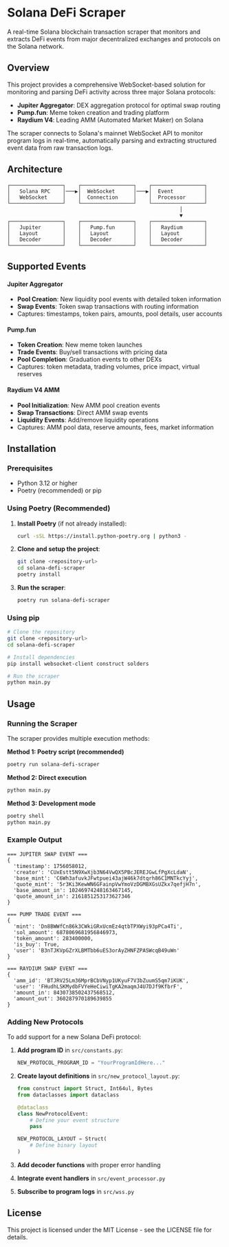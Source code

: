 # Solana DeFi Scraper

A real-time Solana blockchain transaction scraper that monitors and extracts DeFi events from major decentralized exchanges and protocols on the Solana network.

## Overview

This project provides a comprehensive WebSocket-based solution for monitoring and parsing DeFi activity across three major Solana protocols:

- **Jupiter Aggregator**: DEX aggregation protocol for optimal swap routing
- **Pump.fun**: Meme token creation and trading platform
- **Raydium V4**: Leading AMM (Automated Market Maker) on Solana

The scraper connects to Solana's mainnet WebSocket API to monitor program logs in real-time, automatically parsing and extracting structured event data from raw transaction logs.

## Architecture

```
┌─────────────────┐    ┌─────────────────┐    ┌─────────────────┐
│   Solana RPC    │───▶│  WebSocket      │───▶│  Event          │
│   WebSocket     │    │  Connection     │    │  Processor      │
└─────────────────┘    └─────────────────┘    └─────────────────┘
                                                        │
                                                        ▼
┌─────────────────┐    ┌─────────────────┐    ┌─────────────────┐
│   Jupiter       │    │   Pump.fun      │    │   Raydium       │
│   Layout        │    │   Layout        │    │   Layout        │
│   Decoder       │    │   Decoder       │    │   Decoder       │
└─────────────────┘    └─────────────────┘    └─────────────────┘
```

## Supported Events

#### Jupiter Aggregator
- **Pool Creation**: New liquidity pool events with detailed token information
- **Swap Events**: Token swap transactions with routing information
- Captures: timestamps, token pairs, amounts, pool details, user accounts

#### Pump.fun
- **Token Creation**: New meme token launches
- **Trade Events**: Buy/sell transactions with pricing data
- **Pool Completion**: Graduation events to other DEXs
- Captures: token metadata, trading volumes, price impact, virtual reserves

#### Raydium V4 AMM
- **Pool Initialization**: New AMM pool creation events
- **Swap Transactions**: Direct AMM swap events
- **Liquidity Events**: Add/remove liquidity operations
- Captures: AMM pool data, reserve amounts, fees, market information

## Installation

### Prerequisites
- Python 3.12 or higher
- Poetry (recommended) or pip

### Using Poetry (Recommended)

1. **Install Poetry** (if not already installed):
   ```bash
   curl -sSL https://install.python-poetry.org | python3 -
   ```

2. **Clone and setup the project**:
   ```bash
   git clone <repository-url>
   cd solana-defi-scraper
   poetry install
   ```

3. **Run the scraper**:
   ```bash
   poetry run solana-defi-scraper
   ```

### Using pip

```bash
# Clone the repository
git clone <repository-url>
cd solana-defi-scraper

# Install dependencies
pip install websocket-client construct solders

# Run the scraper
python main.py
```

## Usage

### Running the Scraper

The scraper provides multiple execution methods:

**Method 1: Poetry script (recommended)**
```bash
poetry run solana-defi-scraper
```

**Method 2: Direct execution**
```bash
python main.py
```

**Method 3: Development mode**
```bash
poetry shell
python main.py
```

### Example Output

```
=== JUPITER SWAP EVENT ===
{
  'timestamp': 1756058012,
  'creator': 'CUxEstt5N9XwXjb3N64VwQX5PBcJEREJGwLfPgXcLdaN',
  'base_mint': 'C6Wh3afuvkJFwtpuei43ajW46k7dtqrh86C1MNTkcYyj',
  'quote_mint': '5r3Ki3KewWN6GFainpVwYmoVzDGMBXGsUZkx7qefjH7n',
  'base_amount_in': 10246974248163467145,
  'quote_amount_in': 2161851253173627346
}

=== PUMP TRADE EVENT ===
{
  'mint': 'Dn8BWWfCn86k3CWkiGRxUcmEz4qtbTPXWyi93pPCa4Ti',
  'sol_amount': 6878069681956846973,
  'token_amount': 283400000,
  'is_buy': True,
  'user': 'B3nTJKVpGZrXLBMTbb6uES3orAyZHNFZPASWcqB49uWn'
}

=== RAYDIUM SWAP EVENT ===
{
  'amm_id': 'BTJRV25Lm36MprBCbVNyp1UKyuF7V3bZuumS5qm7iKUK',
  'user': 'FHudhLSKMydbFVYeHeCiwiTgKA2maqmJ4U7DJf9KfbrF',
  'amount_in': 8430738502437568512,
  'amount_out': 360287970189639855
}
```
### Adding New Protocols

To add support for a new Solana DeFi protocol:

1. **Add program ID** in `src/constants.py`:
   ```python
   NEW_PROTOCOL_PROGRAM_ID = "YourProgramIdHere..."
   ```

2. **Create layout definitions** in `src/new_protocol_layout.py`:
   ```python
   from construct import Struct, Int64ul, Bytes
   from dataclasses import dataclass
   
   @dataclass
   class NewProtocolEvent:
       # Define your event structure
       pass
   
   NEW_PROTOCOL_LAYOUT = Struct(
       # Define binary layout
   )
   ```

3. **Add decoder functions** with proper error handling
4. **Integrate event handlers** in `src/event_processor.py`
5. **Subscribe to program logs** in `src/wss.py`

## License

This project is licensed under the MIT License - see the LICENSE file for details.
